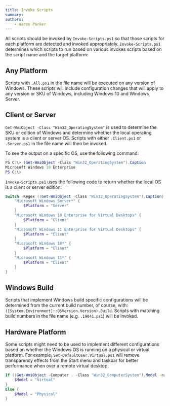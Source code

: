 ```yaml
---
title: Invoke Scripts
summary: 
authors:
    - Aaron Parker
---
```

All scripts should be invoked by `Invoke-Scripts.ps1` so that those scripts for each platform are detected and invoked appropriately. `Invoke-Scripts.ps1` determines which scripts to run based on various   invokes scripts based on the script name and the target platform:

## Any Platform

Scripts with `.All.ps1` in the file name will be executed on any version of Windows. These scripts will include configuration changes that will apply to any version or SKU of Windows, including Windows 10 and Windows Server.

## Client or Server

`Get-WmiObject -Class "Win32_OperatingSystem"` is used to determine the SKU or edition of Windows and determine whether the local operating system is a client or server OS. Scripts with either `.Client.ps1` or `.Server.ps1` in the file name will then be invoked.

To see the output on a specific OS, use the following command:

```powershell
PS C:\> (Get-WmiObject -Class "Win32_OperatingSystem").Caption
Microsoft Windows 10 Enterprise
PS C:\>
```

`Invoke-Scripts.ps1` uses the following code to return whether the local OS is a client or server edition:

```powershell
Switch -Regex ((Get-WmiObject -Class "Win32_OperatingSystem").Caption) {
    "Microsoft Windows Server*" {
        $Platform = "Server"
    }
    "Microsoft Windows 10 Enterprise for Virtual Desktops" {
        $Platform = "Client"
    }
    "Microsoft Windows 11 Enterprise for Virtual Desktops" {
        $Platform = "Client"
    }
    "Microsoft Windows 10*" {
        $Platform = "Client"
    }
    "Microsoft Windows 11*" {
        $Platform = "Client"
    }
}
```

## Windows Build

Scripts that implement Windows build specific configurations will be determined from the current build number, of course, with: `([System.Environment]::OSVersion.Version).Build`. Scripts with matching build numbers in the file name (e.g. `.19041.ps1`) will be invoked.

## Hardware Platform

Some scripts might need to be used to implement different configurations based on whether the Windows OS is running on a physical or virtual platform. For example, `Set-DefaultUser.Virtual.ps1` will remove transparency effects from the Start menu and taskbar for better performance when over a remote virtual desktop.

```powershell
If ((Get-WmiObject -Computer . -Class "Win32_ComputerSystem").Model -match "Parallels*|VMware*|Virtual*") {
    $Model = "Virtual"
}
Else {
    $Model = "Physical"
}
```
